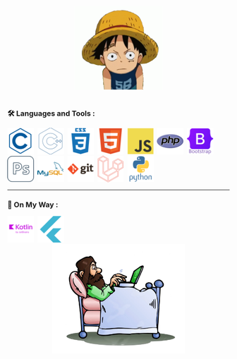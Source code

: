 ### 
<div align="center">
  <br>
</div> 
<div align="center">
  <img src="/tenor.gif" width="200"/>
</div> 
<br>



### :hammer_and_wrench: Languages and Tools :
<div>
  <img src="https://github.com/devicons/devicon/blob/master/icons/c/c-line.svg" title="C" alt="c " width="60" height="60"/>&nbsp;
  <img src="https://github.com/devicons/devicon/blob/master/icons/cplusplus/cplusplus-line.svg" title="C++" alt="c++ " width="60" height="60"/>&nbsp;
  <img src="https://github.com/devicons/devicon/blob/master/icons/css3/css3-plain-wordmark.svg"  title="CSS3" alt="CSS" width="60" height="60"/>&nbsp;
  <img src="https://github.com/devicons/devicon/blob/master/icons/html5/html5-original.svg" title="HTML5" alt="HTML" width="60" height="60"/>&nbsp;
  <img src="https://github.com/devicons/devicon/blob/master/icons/javascript/javascript-original.svg" title="JavaScript" alt="JavaScript" width="60" height="60"/>&nbsp;
  <img src="https://github.com/devicons/devicon/blob/master/icons/php/php-original.svg" title="php" alt="php " width="60" height="60"/>&nbsp;
   <img src="https://github.com/devicons/devicon/blob/master/icons/bootstrap/bootstrap-original-wordmark.svg" title="bootstrap" alt="bootstrap" width="60" height="60"/>&nbsp;
     <img src="https://github.com/devicons/devicon/blob/master/icons/photoshop/photoshop-line.svg" title="ps" alt="ps " width="60" height="60"/>&nbsp;
  <img src="https://github.com/devicons/devicon/blob/master/icons/mysql/mysql-original-wordmark.svg" title="MySQL"  alt="MySQL" width="60" height="60"/>&nbsp;
  <img src="https://github.com/devicons/devicon/blob/master/icons/git/git-original-wordmark.svg" title="Git" **alt="Git" width="60" height="60"/>&nbsp;
  <img src="https://github.com/devicons/devicon/blob/master/icons/laravel/laravel-line.svg" title="laravel" alt="laravel " width="60" height="60"/>&nbsp;
  <img src="https://github.com/devicons/devicon/blob/master/icons/python/python-original-wordmark.svg" title="python" alt="python " width="60" height="60"/>&nbsp;
  
</div>

---

### :running: On My Way :
<div>
   <img src="https://github.com/devicons/devicon/blob/master/icons/kotlin/kotlin-plain-wordmark.svg" title="kotlin" alt="kotlin " width="60" height="60"/>&nbsp;
   <img src="https://github.com/devicons/devicon/blob/master/icons/flutter/flutter-plain.svg" title="Flutter" alt="flutter " width="60" height="60"/>&nbsp;
</div>

<!--
### :sweat_smile: Joke to Go :
<div align="center">
<img src="https://readme-jokes.vercel.app/api" alt="Jokes Card" />
  </div>
  ###
  -->
  
   
<div align="center">
  <img src="1.png" width="300"/></div>
<!--
**isubarnaL/isubarnaL** is a ✨ _special_ ✨ repository because its `README.md` (this file) appears on your GitHub profile.

Here are some ideas to get you started:

- 🔭 I’m currently working on ...
- 🌱 I’m currently learning ...
- 👯 I’m looking to collaborate on ...
- 🤔 I’m looking for help with ...
- 💬 Ask me about ...
- 📫 How to reach me: ...
- 😄 Pronouns: ...
- ⚡ Fun fact: ...
-->
